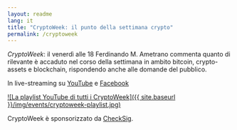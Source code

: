 ```yaml
---
layout: readme
lang: it
title: "CryptoWeek: il punto della settimana crypto"
permalink: /cryptoweek
---
```


_CryptoWeek_:
il venerdì alle 18 Ferdinando M. Ametrano
commenta quanto di rilevante è accaduto nel
corso della settimana in ambito
bitcoin, crypto-assets e blockchain,
rispondendo anche alle domande del pubblico.

In live-streaming su
[YouTube](https://youtu.be/sxgGQs7W9Y4)
e
[Facebook](https://www.facebook.com/2010536319214039/posts/2748823428718654/)

[![La playlist YouTube di tutti i CryptoWeek]({{ site.baseurl }}/img/events/cryptoweek-playlist.jpg)](https://youtube.com/playlist?list=PLTLa2tRY91LI9MN6-_ai0J6jTRcY8znDc)

CryptoWeek è sponsorizzato da [CheckSig](https://checksig.io).
